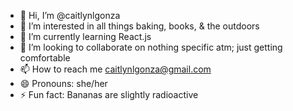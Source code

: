 - 👋 Hi, I’m @caitlynlgonza
- 👀 I’m interested in all things baking, books, & the outdoors
- 🌱 I’m currently learning React.js
- 💞️ I’m looking to collaborate on nothing specific atm; just getting comfortable
- 📫 How to reach me caitlynlgonza@gmail.com
- 😄 Pronouns: she/her
- ⚡ Fun fact: Bananas are slightly radioactive

<!---
caitlynlgonza/caitlynlgonza is a ✨ special ✨ repository because its `README.md` (this file) appears on your GitHub profile.
You can click the Preview link to take a look at your changes.
--->
